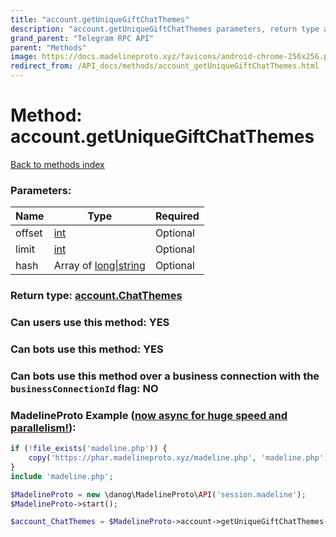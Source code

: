```yaml
---
title: "account.getUniqueGiftChatThemes"
description: "account.getUniqueGiftChatThemes parameters, return type and example"
grand_parent: "Telegram RPC API"
parent: "Methods"
image: https://docs.madelineproto.xyz/favicons/android-chrome-256x256.png
redirect_from: /API_docs/methods/account_getUniqueGiftChatThemes.html
---
```

# Method: account.getUniqueGiftChatThemes
[Back to methods index](index.html)



### Parameters:

| Name     |    Type       | Required |
|----------|---------------|----------|
|offset|[int](/API_docs/types/int.html) | Optional|
|limit|[int](/API_docs/types/int.html) | Optional|
|hash|Array of [long\|string](/API_docs/types/long\|string.html) | Optional|


### Return type: [account.ChatThemes](/API_docs/types/account.ChatThemes.html)

### Can users use this method: **YES**


### Can bots use this method: **YES**


### Can bots use this method over a business connection with the `businessConnectionId` flag: **NO**


### MadelineProto Example ([now async for huge speed and parallelism!](https://docs.madelineproto.xyz/docs/ASYNC.html)):


```php
if (!file_exists('madeline.php')) {
    copy('https://phar.madelineproto.xyz/madeline.php', 'madeline.php');
}
include 'madeline.php';

$MadelineProto = new \danog\MadelineProto\API('session.madeline');
$MadelineProto->start();

$account_ChatThemes = $MadelineProto->account->getUniqueGiftChatThemes(offset: $int, limit: $int, hash: [$long\|string, $long\|string], );
```

